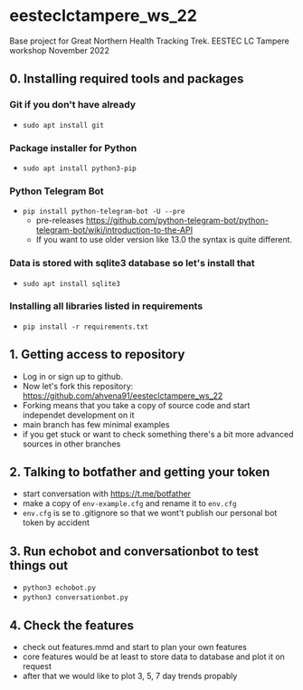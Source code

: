 # eesteclctampere_ws_22
Base project for Great Northern Health Tracking Trek. EESTEC LC Tampere workshop November 2022

## 0. Installing required tools and packages

### Git if you don't have already

- `sudo apt install git`

### Package installer for Python

- `sudo apt install python3-pip`

### Python Telegram Bot 

- `pip install python-telegram-bot -U --pre`
  - pre-releases https://github.com/python-telegram-bot/python-telegram-bot/wiki/introduction-to-the-API
  - If you want to use older version like 13.0 the syntax is quite different.

### Data is stored with sqlite3 database so let's install that

- `sudo apt install sqlite3`

### Installing all libraries listed in requirements

- `pip install -r requirements.txt`

## 1. Getting access to repository

- Log in or sign up to github.
- Now let's fork this repository: https://github.com/ahvena91/eesteclctampere_ws_22
- Forking means that you take a copy of source code and start independet development on it
- main branch has few minimal examples
- if you get stuck or want to check something there's a bit more advanced sources in other branches

## 2. Talking to botfather and getting your token

- start conversation with https://t.me/botfather
- make a copy of `env-example.cfg` and rename it to `env.cfg`
- `env.cfg` is se to .gitignore so that we wont't publish our personal bot token by accident

## 3. Run echobot and conversationbot to test things out

- `python3 echobot.py`
- `python3 conversationbot.py`

## 4. Check the features 

- check out features.mmd and start to plan your own features
- core features would be at least to store data to database and plot it on request
- after that we would like to plot 3, 5, 7 day trends propably

